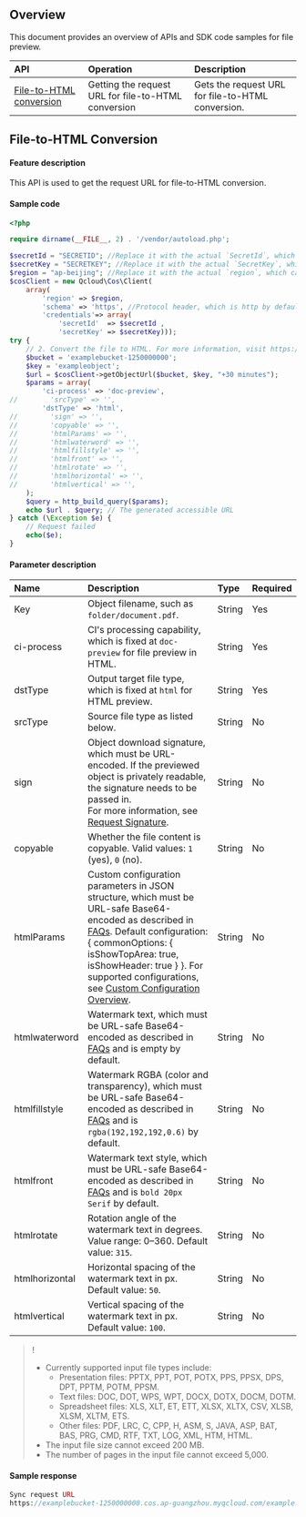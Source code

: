 ## Overview

This document provides an overview of APIs and SDK code samples for file preview.

| API | Operation |  Description |
| :--------------- | :------------------ | :--------------------- |
| [File-to-HTML conversion](https://intl.cloud.tencent.com/document/product/436/49414) |  Getting the request URL for file-to-HTML conversion |   Gets the request URL for file-to-HTML conversion.   |

## File-to-HTML Conversion

#### Feature description

This API is used to get the request URL for file-to-HTML conversion.

#### Sample code

```php
<?php

require dirname(__FILE__, 2) . '/vendor/autoload.php';

$secretId = "SECRETID"; //Replace it with the actual `SecretId`, which can be viewed and managed in the CAM console at https://console.cloud.tencent.com/cam/capi
$secretKey = "SECRETKEY"; //Replace it with the actual `SecretKey`, which can be viewed and managed in the CAM console at https://console.cloud.tencent.com/cam/capi
$region = "ap-beijing"; //Replace it with the actual `region`, which can be viewed in the console at https://console.cloud.tencent.com/cos5/bucket
$cosClient = new Qcloud\Cos\Client(
    array(
        'region' => $region,
        'schema' => 'https', //Protocol header, which is http by default
        'credentials'=> array(
            'secretId'  => $secretId ,
            'secretKey' => $secretKey)));
try {
    // 2. Convert the file to HTML. For more information, visit https://cloud.tencent.com/document/product/460/52518.
    $bucket = 'examplebucket-1250000000';
    $key = 'exampleobject';
    $url = $cosClient->getObjectUrl($bucket, $key, "+30 minutes");
    $params = array(
        'ci-process' => 'doc-preview',
//        'srcType' => '',
        'dstType' => 'html',
//        'sign' => '',
//        'copyable' => '',
//        'htmlParams' => '',
//        'htmlwaterword' => '',
//        'htmlfillstyle' => '',
//        'htmlfront' => '',
//        'htmlrotate' => '',
//        'htmlhorizontal' => '',
//        'htmlvertical' => '',
    );
    $query = http_build_query($params);
    echo $url . $query; // The generated accessible URL
} catch (\Exception $e) {
    // Request failed
    echo($e);
}
```

#### Parameter description

| Name | Description | Type | Required |
| :------------- | :----------------------------------------------------------- | :----- | :------- |
| Key        | Object filename, such as `folder/document.pdf`. | String  | Yes |
| ci-process | CI's processing capability, which is fixed at `doc-preview` for file preview in HTML. | String | Yes |
| dstType   | Output target file type, which is fixed at `html` for HTML preview.  | String  | Yes       |
| srcType | Source file type as listed below.  | String | No |
| sign          | Object download signature, which must be URL-encoded. If the previewed object is privately readable, the signature needs to be passed in. </br>For more information, see [Request Signature](https://intl.cloud.tencent.com/document/product/1045/33452). | String | No      |
| copyable          | Whether the file content is copyable. Valid values: `1` (yes), `0` (no).     | String   | No      |
| htmlParams          | Custom configuration parameters in JSON structure, which must be URL-safe Base64-encoded as described in [FAQs](https://intl.cloud.tencent.com/document/product/1045/33430). Default configuration: { commonOptions: { isShowTopArea: true, isShowHeader: true } }. For supported configurations, see [Custom Configuration Overview](https://intl.cloud.tencent.com/document/product/436/49416).    | String   | No   |
| htmlwaterword          | Watermark text, which must be URL-safe Base64-encoded as described in [FAQs](https://intl.cloud.tencent.com/document/product/1045/33430) and is empty by default.     | String  | No      |
| htmlfillstyle          | Watermark RGBA (color and transparency), which must be URL-safe Base64-encoded as described in [FAQs](https://intl.cloud.tencent.com/document/product/1045/33430) and is `rgba(192,192,192,0.6)` by default.  | String   | No      |
| htmlfront          | Watermark text style, which must be URL-safe Base64-encoded as described in [FAQs](https://intl.cloud.tencent.com/document/product/1045/33430) and is `bold 20px Serif` by default.    | String   | No      |
| htmlrotate          | Rotation angle of the watermark text in degrees. Value range: 0–360. Default value: `315`. | String   | No      |
| htmlhorizontal          | Horizontal spacing of the watermark text in px. Default value: `50`. | String | No |
| htmlvertical          | Vertical spacing of the watermark text in px. Default value: `100`. | String | No |

>!
>- Currently supported input file types include:
>   - Presentation files: PPTX, PPT, POT, POTX, PPS, PPSX, DPS, DPT, PPTM, POTM, PPSM.
>   - Text files: DOC, DOT, WPS, WPT, DOCX, DOTX, DOCM, DOTM.
>   - Spreadsheet files: XLS, XLT, ET, ETT, XLSX, XLTX, CSV, XLSB, XLSM, XLTM, ETS.
>   - Other files: PDF, LRC, C, CPP, H, ASM, S, JAVA, ASP, BAT, BAS, PRG, CMD, RTF, TXT, LOG, XML, HTM, HTML.
>- The input file size cannot exceed 200 MB.
>- The number of pages in the input file cannot exceed 5,000.
> 

#### Sample response

```php
Sync request URL
https://examplebucket-1250000000.cos.ap-guangzhou.myqcloud.com/example.ppt?sign=q-sign-algorithmxxxxxxxxxxxxx&ci-process=doc-preview&dstType=html
```

